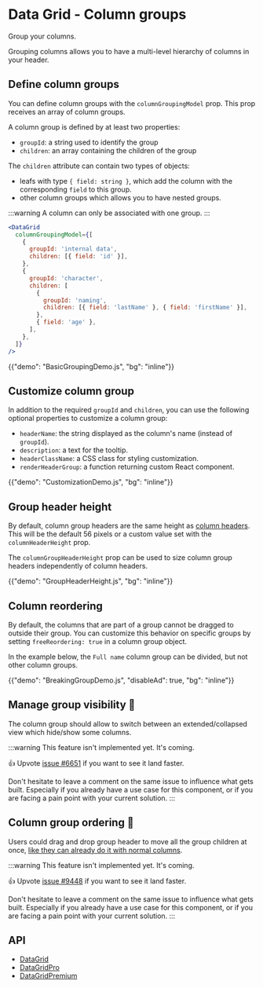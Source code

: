 # Data Grid - Column groups

<p class="description">Group your columns.</p>

Grouping columns allows you to have a multi-level hierarchy of columns in your header.

## Define column groups

You can define column groups with the `columnGroupingModel` prop.
This prop receives an array of column groups.

A column group is defined by at least two properties:

- `groupId`: a string used to identify the group
- `children`: an array containing the children of the group

The `children` attribute can contain two types of objects:

- leafs with type `{ field: string }`, which add the column with the corresponding `field` to this group.
- other column groups which allows you to have nested groups.

:::warning
A column can only be associated with one group.
:::

```jsx
<DataGrid
  columnGroupingModel={[
    {
      groupId: 'internal data',
      children: [{ field: 'id' }],
    },
    {
      groupId: 'character',
      children: [
        {
          groupId: 'naming',
          children: [{ field: 'lastName' }, { field: 'firstName' }],
        },
        { field: 'age' },
      ],
    },
  ]}
/>
```

{{"demo": "BasicGroupingDemo.js", "bg": "inline"}}

## Customize column group

In addition to the required `groupId` and `children`, you can use the following optional properties to customize a column group:

- `headerName`: the string displayed as the column's name (instead of `groupId`).
- `description`: a text for the tooltip.
- `headerClassName`: a CSS class for styling customization.
- `renderHeaderGroup`: a function returning custom React component.

{{"demo": "CustomizationDemo.js", "bg": "inline"}}

## Group header height

By default, column group headers are the same height as [column headers](/x/react-data-grid/column-header/#header-height). This will be the default 56 pixels or a custom value set with the `columnHeaderHeight` prop.

The `columnGroupHeaderHeight` prop can be used to size column group headers independently of column headers.

{{"demo": "GroupHeaderHeight.js", "bg": "inline"}}

## Column reordering [<span class="plan-pro"></span>](/x/introduction/licensing/#pro-plan 'Pro plan')

By default, the columns that are part of a group cannot be dragged to outside their group.
You can customize this behavior on specific groups by setting `freeReordering: true` in a column group object.

In the example below, the `Full name` column group can be divided, but not other column groups.

{{"demo": "BreakingGroupDemo.js", "disableAd": true, "bg": "inline"}}

## Manage group visibility 🚧

The column group should allow to switch between an extended/collapsed view which hide/show some columns.

:::warning
This feature isn't implemented yet. It's coming.

👍 Upvote [issue #6651](https://github.com/mui/mui-x/issues/6651) if you want to see it land faster.

Don't hesitate to leave a comment on the same issue to influence what gets built. Especially if you already have a use case for this component, or if you are facing a pain point with your current solution.
:::

## Column group ordering [<span class="plan-pro"></span>](/x/introduction/licensing/#pro-plan 'Pro plan')🚧

Users could drag and drop group header to move all the group children at once, [like they can already do it with normal columns](/x/react-data-grid/column-ordering/).

:::warning
This feature isn't implemented yet. It's coming.

👍 Upvote [issue #9448](https://github.com/mui/mui-x/issues/9448) if you want to see it land faster.

Don't hesitate to leave a comment on the same issue to influence what gets built. Especially if you already have a use case for this component, or if you are facing a pain point with your current solution.
:::

## API

- [DataGrid](/x/api/data-grid/data-grid/)
- [DataGridPro](/x/api/data-grid/data-grid-pro/)
- [DataGridPremium](/x/api/data-grid/data-grid-premium/)
